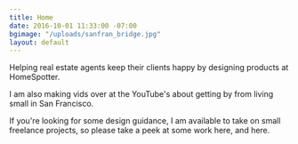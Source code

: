 ```yaml
---
title: Home
date: 2016-10-01 11:33:00 -07:00
bgimage: "/uploads/sanfran_bridge.jpg"
layout: default
---
```


Helping real estate agents keep their clients happy by designing products at HomeSpotter.

I am also making vids over at the YouTube's about getting by from living small in San Francisco.

If you're looking for some design guidance, I am available to take on small freelance projects, so please take a peek at some work here, and here.
